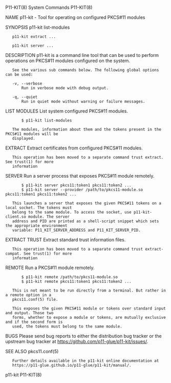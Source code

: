 P11-KIT(8)                                  System Commands                                 P11-KIT(8)

NAME
       p11-kit - Tool for operating on configured PKCS#11 modules

SYNOPSIS
       p11-kit list-modules

       p11-kit extract ...

       p11-kit server ...

DESCRIPTION
       p11-kit is a command line tool that can be used to perform operations on PKCS#11 modules
       configured on the system.

       See the various sub commands below. The following global options can be used:

       -v, --verbose
           Run in verbose mode with debug output.

       -q, --quiet
           Run in quiet mode without warning or failure messages.

LIST MODULES
       List system configured PKCS#11 modules.

           $ p11-kit list-modules

       The modules, information about them and the tokens present in the PKCS#11 modules will be
       displayed.

EXTRACT
       Extract certificates from configured PKCS#11 modules.

       This operation has been moved to a separate command trust extract. See trust(1) for more
       information

SERVER
       Run a server process that exposes PKCS#11 module remotely.

           $ p11-kit server pkcs11:token1 pkcs11:token2 ...
           $ p11-kit server --provider /path/to/pkcs11-module.so pkcs11:token1 pkcs11:token2 ...

       This launches a server that exposes the given PKCS#11 tokens on a local socket. The tokens must
       belong to the same module. To access the socket, use p11-kit-client.so module. The server
       address and PID are printed as a shell-script snippet which sets the appropriate environment
       variable: P11_KIT_SERVER_ADDRESS and P11_KIT_SERVER_PID.

EXTRACT TRUST
       Extract standard trust information files.

       This operation has been moved to a separate command trust extract-compat. See trust(1) for more
       information

REMOTE
       Run a PKCS#11 module remotely.

           $ p11-kit remote /path/to/pkcs11-module.so
           $ p11-kit remote pkcs11:token1 pkcs11:token2 ...

       This is not meant to be run directly from a terminal. But rather in a remote option in a
       pkcs11.conf(5) file.

       This exposes the given PKCS#11 module or tokens over standard input and output. Those two
       forms, whether to expose a module or tokens, are mutually exclusive and if the second form is
       used, the tokens must belong to the same module.

BUGS
       Please send bug reports to either the distribution bug tracker or the upstream bug tracker at
       https://github.com/p11-glue/p11-kit/issues/.

SEE ALSO
       pkcs11.conf(5)

       Further details available in the p11-kit online documentation at
       https://p11-glue.github.io/p11-glue/p11-kit/manual/.

p11-kit                                                                                     P11-KIT(8)
